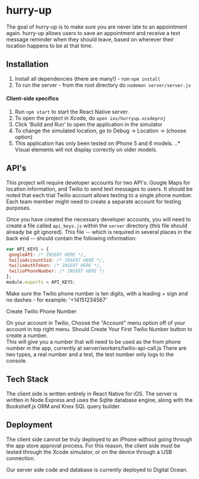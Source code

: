 # hurry-up

The goal of hurry-up is to make sure you are never late to an appointment again. hurry-up allows users to save an appointment and receive a text message reminder when they should leave, based on wherever their location happens to be at that time.

## Installation

1. Install all dependencies (there are many!) - run `npm install`
2. To run the server - from the root directory do `nodemon server/server.js`

#### Client-side specifics

1. Run `npm start` to start the React Native server.
2. To open the project in Xcode, do `open ios/hurryup.xcodeproj`
3. Click 'Build and Run' to open the application in the simulator
4. To change the simulated location, go to Debug -> Location -> (choose option)
5. This application has only been tested on iPhone 5 and 6 models. 
..* Visual elements will not display correctly on older models.

## API's

This project will require developer accounts for two API's: Google Maps for location information, and Twilio to send text messages to users. It should be noted that each trial Twilio account allows texting to a single phone number. Each team member might need to create a separate account for testing purposes.

Once you have created the necessary developer accounts, you will need to create a file called `api_keys.js` within the `server` directory (this file should already be git ignored). This file -- which is required in several places in the back end -- should contain the following information:

```javascript
var API_KEYS = {
 googleAPI: /* INSERT HERE */,
 twilioAccountSid: /* INSERT HERE */,
 twilioAuthToken: /* INSERT HERE */,
 twilioPhoneNumber: /* INSERT HERE */
};
module.exports = API_KEYS;
```
Make sure the Twilio phone number is ten digits, with a leading + sign and no dashes - for example: '+14151234567'

Create Twilio Phone Number

On your account in Twilio, Choose the "Account" menu option off of your account in top right menu.
Should Create Your First Twilio Number button to create a number.  
This will give you a number that will need to be used as the from phone number in the app, currently at server/workers/twilio-api-call.js   There are two types, a real number and a test, the test number only logs to the console.

## Tech Stack

The client side is written entirely in React Native for iOS. The server is written in Node Express and uses the Sqlite database engine, along with the Bookshelf.js ORM and Knex SQL query builder.

## Deployment

The client side cannot be truly deployed to an iPhone without going through the app store approval process. For this reason, the client side must be tested through the Xcode simulator, or on the device through a USB connection.

Our server side code and database is currently deployed to Digital Ocean.
